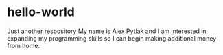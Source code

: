 # hello-world
Just another respository
My name is Alex Pytlak and I am interested in expanding my programming skills so I can begin making additional money from home.
